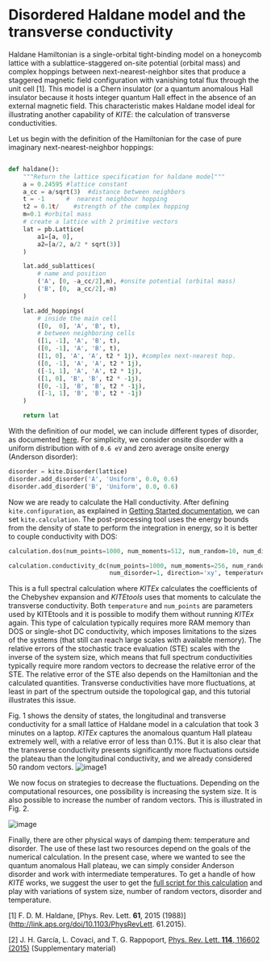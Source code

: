 # Disordered Haldane model and the transverse conductivity

Haldane Hamiltonian is a single-orbital tight-binding model on a honeycomb lattice with a sublattice-staggered on-site potential (orbital mass) and complex hoppings between next-nearest-neighbor sites that produce a staggered magnetic field configuration with vanishing total flux through the unit cell [1].  This model  is a Chern insulator (or a quantum anomalous Hall insulator because it hosts integer quantum Hall effect in the absence of an external magnetic field. This characteristic makes Haldane model ideal for  illustrating another capability of *KITE*: the calculation of transverse conductivities.

Let us begin with the definition of the Hamiltonian for the case of pure imaginary next-nearest-neighbor hoppings:

```python

def haldane():
    """Return the lattice specification for haldane model"""
    a = 0.24595 #lattice constant
    a_cc = a/sqrt(3)  #distance between neighbors
    t = -1      #  nearest neighbour hopping
    t2 = 0.1t/    #strength of the complex hopping
    m=0.1 #orbital mass
    # create a lattice with 2 primitive vectors
    lat = pb.Lattice(
        a1=[a, 0],
        a2=[a/2, a/2 * sqrt(3)]
    )

    lat.add_sublattices(
        # name and position
        ('A', [0, -a_cc/2],m), #onsite potential (orbital mass)
        ('B', [0,  a_cc/2],-m)
    )

    lat.add_hoppings(
        # inside the main cell
        ([0,  0], 'A', 'B', t),
        # between neighboring cells
        ([1, -1], 'A', 'B', t),
        ([0, -1], 'A', 'B', t),
        ([1, 0], 'A', 'A', t2 * 1j), #complex next-nearest hop.
        ([0, -1], 'A', 'A', t2 * 1j),
        ([-1, 1], 'A', 'A', t2 * 1j),
        ([1, 0], 'B', 'B', t2 * -1j),
        ([0, -1], 'B', 'B', t2 * -1j),
        ([-1, 1], 'B', 'B', t2 * -1j)
    )

    return lat
```
With the definition of our model, we can include different types of disorder, as documented [here](https://quantum-kite.com/category/capabilities/adding-disorder/). For simplicity, we consider  onsite disorder with a uniform distribution with of ```0.6 eV``` and zero average onsite energy (Anderson disorder):

```python
disorder = kite.Disorder(lattice)
disorder.add_disorder('A', 'Uniform', 0.0, 0.6)
disorder.add_disorder('B', 'Uniform', 0.0, 0.6)
```

Now we are ready to calculate the Hall conductivity. After defining `kite.configuration`, as explained in [Getting Started documentation](https://quantum-kite.com/category/getting-started/), we can set `kite.calculation`. The post-processing tool uses the energy bounds from the density of state to perform the integration in energy, so it is better to couple conductivity with DOS:

```python
calculation.dos(num_points=1000, num_moments=512, num_random=10, num_disorder=1)

calculation.conductivity_dc(num_points=1000, num_moments=256, num_random=50,
                            num_disorder=1, direction='xy', temperature=50)
```
This is a full spectral calculation where *KITEx* calculates the coefficients of the Chebyshev expansion and *KITEtools* uses that moments to calculate the transverse conductivity. Both `temperature` and `num_points` are parameters used by KITEtools and it is possible to modify them without running *KITEx* again. This type of calculation typically requires more RAM memory than DOS or single-shot DC conductivity, which imposes limitations to the sizes of the systems (that still can reach large scales with available memory). The relative errors of the stochastic trace evaluation (STE) scales with the inverse of the system size, which means that full spectrum conductivities typically require more random vectors to decrease the relative error of the STE. The relative error of the STE also depends on the Hamiltonian and the calculated quantities. Transverse conductivities have more fluctuations, at least in part of the spectrum outside the topological gap, and this tutorial illustrates this issue.

Fig. 1 shows the density of states, the longitudinal and transverse conductivity for a small lattice of Haldane model in a calculation that took 3 minutes on a laptop. *KITEx* captures the anomalous quantum Hall plateau extremely well, with a relative error of less than 0.1%. But it is also clear that the transverse conductivity presents significantly more fluctuations outside the plateau than the longitudinal conductivity, and we already considered 50 random vectors.
![image1](https://user-images.githubusercontent.com/39924384/41204808-bd373966-6cbf-11e8-87b6-93e911dd2604.png)

We now focus on strategies to decrease the fluctuations. Depending on the computational resources, one possibility is increasing the system size. It is also possible to increase the number of random vectors.
This is illustrated in Fig. 2.

![image](https://user-images.githubusercontent.com/39924384/41204811-c811f8bc-6cbf-11e8-84e2-1da292bda502.png)

Finally, there are other physical ways of damping them: temperature and disorder. The use of these last two resources depend on the goals of the numerical calculation. In the present case, where we wanted to see the quantum anomalous Hall plateau, we can simply consider Anderson disorder and work with intermediate temperatures. To get a handle of how *KITE* works, we suggest the user to get the [full script for this calculation](https://gist.github.com/quantum-kite/4bfad15826a0680fbfae0afa9d2dfb6e) and play with variations of system size, number of random vectors, disorder and temperature.

[1] F. D. M. Haldane, [Phys. Rev. Lett. **61**, 2015 (1988)](http://link.aps.org/doi/10.1103/PhysRevLett.
61.2015).

[2] J. H. García, L. Covaci, and T. G. Rappoport, [Phys. Rev. Lett. **114**, 116602 (2015)](https://doi.org/10.1103/PhysRevLett.114.116602) (Supplementary material)
